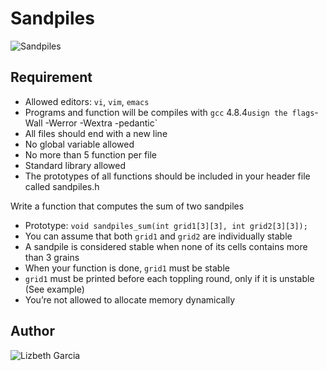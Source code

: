 # Sandpiles
![Sandpiles](https://media.giphy.com/media/l4FBb2Yd1YwQ3sFaw/giphy.gif)

## Requirement
- Allowed editors: `vi`, `vim`, `emacs`
- Programs and function will be compiles with `gcc` 4.8.4` usign the flags `-Wall -Werror -Wextra -pedantic`
- All files should end with a new line
- No global variable allowed
- No more than 5 function per file
- Standard library allowed
- The prototypes of all functions should be included in your header file called sandpiles.h

Write a function that computes the sum of two sandpiles

- Prototype: `void sandpiles_sum(int grid1[3][3], int grid2[3][3]);`
- You can assume that both `grid1` and `grid2` are individually stable
- A sandpile is considered stable when none of its cells contains more than 3 grains
- When your function is done, `grid1` must be stable
- `grid1` must be printed before each toppling round, only if it is unstable (See example)
- You’re not allowed to allocate memory dynamically

## Author
![Lizbeth Garcia](www.linkedin.com/in/lizzgarleb)
